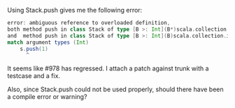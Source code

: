 Using Stack.push gives me the following error:

```scala
error: ambiguous reference to overloaded definition,
both method push in class Stack of type [B >: Int](B*)scala.collection.immutable.Stack[B]
and  method push in class Stack of type [B >: Int](B)scala.collection.immutable.Stack[B]
match argument types (Int)
    s.push(1)
      ^
```

It seems like #978 has regressed. I attach a patch against trunk with a testcase and a fix.

Also, since Stack.push could not be used properly, should there have been a compile error or warning?
